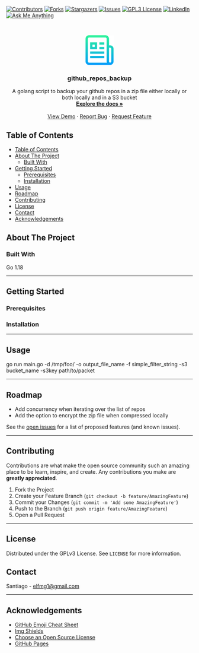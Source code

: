 [![Contributors][contributors-shield]][contributors-url]
[![Forks][forks-shield]][forks-url]
[![Stargazers][stars-shield]][stars-url]
[![Issues][issues-shield]][issues-url]
[![GPL3 License][license-shield]][license-url]
[![LinkedIn][linkedin-shield]][linkedin-url]
[![Ask Me Anything][ask-me-anything]][personal-page]

<!-- PROJECT LOGO -->
<br />
<p align="center">
  <a href="https://github.com/non-existing-organization/github_repos_backup">
    <img src="https://raw.githubusercontent.com/non-existing-organization/github_repos_backup/main/.assets/logo.png" alt="Main Logo" width="80" height="80">
  </a>

  <h3 align="center">github_repos_backup</h3>

  <p align="center">
    A golang script to backup your github repos in a zip file either locally or both locally and in a S3 bucket
    <br />
    <a href="./README.md"><strong>Explore the docs »</strong></a>
    <br />
    <br />
    <a href="https://github.com/non-existing-organization/github_repos_backup">View Demo</a>
    ·
    <a href="https://github.com/non-existing-organization/github_repos_backup/issues/new?labels=i%3A+bug&template=1-bug-report.md">Report Bug</a>
    ·
    <a href="https://github.com/non-existing-organization/github_repos_backup/issues/new?labels=i%3A+enhancement&template=2-feature-request.md">Request Feature</a>
  </p>
</p>

<!-- TABLE OF CONTENTS -->

## Table of Contents

- [Table of Contents](#table-of-contents)
- [About The Project](#about-the-project)
  - [Built With](#built-with)
- [Getting Started](#getting-started)
  - [Prerequisites](#prerequisites)
  - [Installation](#installation)
- [Usage](#usage)
- [Roadmap](#roadmap)
- [Contributing](#contributing)
- [License](#license)
- [Contact](#contact)
- [Acknowledgements](#acknowledgements)

<!-- ABOUT THE PROJECT -->

## About The Project


<!--
There are many great README templates available on GitHub, however, I didn't find one that really suit my needs so I created this enhanced one. I want to create a README template so amazing that it'll be the last one you ever need.

Here's why:

- Your time should be focused on creating something amazing. A project that solves a problem and helps others
- You shouldn't be doing the same tasks over and over like creating a README from scratch
- You should element DRY principles to the rest of your life :smile:

Of course, no one template will serve all projects since your needs may be different. So I'll be adding more in the near future. You may also suggest changes by forking this repo and creating a pull request or opening an issue.

A list of commonly used resources that I find helpful are listed in the acknowledgements.
-->

### Built With

Go 1.18

<!--
This section should list any major frameworks that you built your project using. Leave any add-ons/plugins for the acknowledgements section. Here are a few examples.

- [Bootstrap](https://getbootstrap.com)
- [JQuery](https://jquery.com)
- [Laravel](https://laravel.com)
-->

---

<!-- GETTING STARTED -->

## Getting Started

<!--
This is an example of how you may give instructions on setting up your project locally.
To get a local copy up and running follow these simple example steps.
-->

### Prerequisites

<!--

This is an example of how to list things you need to use the software and how to install them.

- npm

```sh
npm install npm@latest -g
```
-->

### Installation

<!--
1. Get a free API Key at [https://example.com](https://example.com)
2. Clone the repo

```sh
git clone https://github.com/your_username_/Project-Name.git
```

3. Install NPM packages

```sh
npm install
```

4. Enter your API in `config.js`

```JS
const API_KEY = 'ENTER YOUR API';
```
-->

---

<!-- USAGE EXAMPLES -->

## Usage

go run main.go -d /tmp/foo/ -o output_file_name -f simple_filter_string -s3 bucket_name -s3key path/to/packet

<!--
Use this space to show useful examples of how a project can be used. Additional screenshots, code examples and demos work well in this space. You may also link to more resources.

_For more examples, please refer to the [Documentation](https://example.com)_
-->

---

<!-- ROADMAP -->

## Roadmap

* Add concurrency when iterating over the list of repos
* Add the option to encrypt the zip file when compressed locally

See the [open issues](https://github.com/non-existing-organization/github_repos_backup/issues) for a list of proposed features (and known issues).

---

<!-- CONTRIBUTING -->

## Contributing

Contributions are what make the open source community such an amazing place to be learn, inspire, and create. Any contributions you make are **greatly appreciated**.

1. Fork the Project
2. Create your Feature Branch (`git checkout -b feature/AmazingFeature`)
3. Commit your Changes (`git commit -m 'Add some AmazingFeature'`)
4. Push to the Branch (`git push origin feature/AmazingFeature`)
5. Open a Pull Request

---

<!-- LICENSE -->

## License

Distributed under the GPLv3 License. See `LICENSE` for more information.

<!-- CONTACT -->

## Contact

Santiago - elfmg1@gmail.com

<!--
Project Link: [https://github.com/your_username/repo_name](https://github.com/your_username/repo_name)
-->

---

<!-- ACKNOWLEDGEMENTS -->

## Acknowledgements

- [GitHub Emoji Cheat Sheet](https://www.webpagefx.com/tools/emoji-cheat-sheet)
- [Img Shields](https://shields.io)
- [Choose an Open Source License](https://choosealicense.com)
- [GitHub Pages](https://pages.github.com)

<!-- MARKDOWN LINKS & IMAGES -->
<!-- https://www.markdownguide.org/basic-syntax/#reference-style-links -->

[contributors-shield]: https://img.shields.io/github/contributors/non-existing-organization/github_repos_backup.svg?style=for-the-badge
[contributors-url]: https://github.com/non-existing-organization/github_repos_backup/graphs/contributors
[forks-shield]: https://img.shields.io/github/forks/non-existing-organization/github_repos_backup.svg?style=for-the-badge
[forks-url]: https://github.com/non-existing-organization/github_repos_backup/network/members
[stars-shield]: https://img.shields.io/github/stars/non-existing-organization/github_repos_backup.svg?style=for-the-badge
[stars-url]: https://github.com/non-existing-organization/github_repos_backup/stargazers
[issues-shield]: https://img.shields.io/github/issues/non-existing-organization/github_repos_backup.svg?style=for-the-badge
[issues-url]: https://github.com/non-existing-organization/github_repos_backup/issues
[license-shield]: https://img.shields.io/github/license/non-existing-organization/github_repos_backup?style=for-the-badge
[license-url]: https://github.com/non-existing-organization/github_repos_backup/blob/master/LICENSE.txt
[linkedin-shield]: https://img.shields.io/badge/-LinkedIn-black.svg?style=for-the-badge&logo=linkedin&colorB=555
[linkedin-url]: https://linkedin.com/in/santiago-delcampo/
[product-screenshot]: .assets/screenshot.png
[ask-me-anything]: https://img.shields.io/badge/Ask%20me-anything-1abc9c.svg?style=for-the-badge
[personal-page]: https://github.com/simple-me
